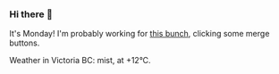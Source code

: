 ### Hi there :wave:

It's Monday! I'm probably working for [this bunch](https://github.com/kohofinancial), clicking some merge buttons.

Weather in Victoria BC: mist, at +12°C.
